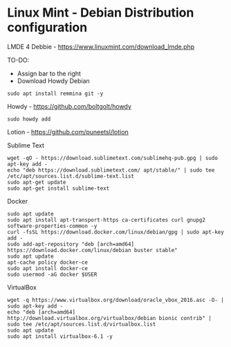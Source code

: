# Linux Mint - Debian Distribution configuration

LMDE 4 Debbie - https://www.linuxmint.com/download_lmde.php

TO-DO:
- Assign bar to the right
- Download Howdy Debian

```
sudo apt install remmina git -y
```

Howdy - https://github.com/boltgolt/howdy
```
sudo howdy add
```

Lotion - https://github.com/puneetsl/lotion

Sublime Text
```
wget -qO - https://download.sublimetext.com/sublimehq-pub.gpg | sudo apt-key add -
echo "deb https://download.sublimetext.com/ apt/stable/" | sudo tee /etc/apt/sources.list.d/sublime-text.list
sudo apt-get update
sudo apt-get install sublime-text
```

Docker
```
sudo apt update
sudo apt install apt-transport-https ca-certificates curl gnupg2 software-properties-common -y
curl -fsSL https://download.docker.com/linux/debian/gpg | sudo apt-key add -
sudo add-apt-repository "deb [arch=amd64] https://download.docker.com/linux/debian buster stable"
sudo apt update
apt-cache policy docker-ce
sudo apt install docker-ce
sudo usermod -aG docker $USER
```

VirtualBox
```
wget -q https://www.virtualbox.org/download/oracle_vbox_2016.asc -O- | sudo apt-key add -
echo "deb [arch=amd64] http://download.virtualbox.org/virtualbox/debian bionic contrib" | sudo tee /etc/apt/sources.list.d/virtualbox.list
sudo apt update
sudo apt install virtualbox-6.1 -y
```
